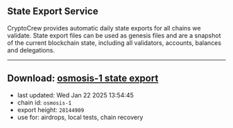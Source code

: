 ## State Export Service
CryptoCrew provides automatic daily state exports for all chains we validate. State export files can be used as genesis files and are a snapshot of the current blockchain state, including all validators, accounts, balances and delegations.

---
**Download: [osmosis-1 state export](https://dl-eu2.ccvalidators.com/SERVICE/osmosis/osmosis-1_export_28144909.json)**
---

- last updated: Wed Jan 22 2025 13:54:45
- chain id: `osmosis-1`
- export height: `28144909`
- use for: airdrops, local tests, chain recovery
